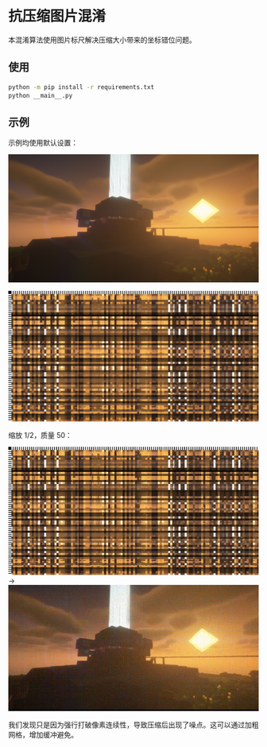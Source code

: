 # 抗压缩图片混淆

本混淆算法使用图片标尺解决压缩大小带来的坐标错位问题。

## 使用

```sh
python -m pip install -r requirements.txt
python __main__.py
```

## 示例

示例均使用默认设置：

![](example/image.png)

![](example/confused.png)

缩放 1/2，质量 50：

![](example/compressed.jpg) → ![](example/final.jpg)

我们发现只是因为强行打破像素连续性，导致压缩后出现了噪点。这可以通过加粗网格，增加缓冲避免。
